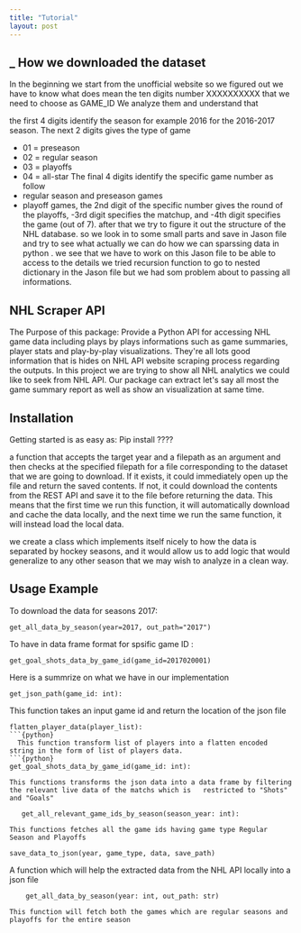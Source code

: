 ```yaml
---
title: "Tutorial"
layout: post
---
```

## _ How we downloaded the dataset

In the beginning we start from the unofficial website so we figured out we have to know what does mean the ten digits number XXXXXXXXXX that we need to choose as GAME_ID
We analyze them and understand that


the first 4 digits identify the season for example 2016 for the 2016-2017 season. The next 2 digits gives the type of game
- 01 = preseason
-  02 = regular season
-  03 = playoffs
-  04 = all-star
The final 4 digits identify the specific game number as follow 
- regular season and preseason games
- playoff games, the 2nd digit of the specific number gives the round of the playoffs, 
-3rd digit specifies the matchup, and 
-4th digit specifies the game (out of 7).
after that we try to figure it out the structure of the NHL database.
so we look in to some small parts and save in Jason file and try to see what actually we can do how we can sparssing data in python .
we see that we have to work on this Jason file to be able to access to the details 
we tried recursion function to go to nested dictionary in the Jason file but we had som problem about to passing all informations.



## NHL Scraper API
The Purpose of this package:
Provide a Python API for accessing NHL game data including plays by plays informations such as game summaries, player stats and play-by-play visualizations. They're all lots good information that is hides on NHL API website scraping process regarding the outputs. In this project we are trying to show all NHL analytics we could like to seek from NHL API.
Our package can extract let's say all most the game summary report as well as show an visualization at same time.

## Installation
Getting started is as easy as:
Pip install ????

a function that accepts the target year and a filepath as an argument and then checks at the specified filepath for a file corresponding to the dataset that we are going to download. If it exists, it could immediately open up the file and return the saved contents. If not, it could download the contents from the REST API and save it to the file before returning the data. This means that the first time we run this function, it will automatically download and cache the data locally, and the next time we run the same function, it will instead load the local data.


we create a class which implements  itself nicely to how the data is separated by hockey seasons, and it would allow us to add logic that would generalize to any other season that we may wish to analyze in a clean way.

[
this is a
    multiline
comment
]: #

[   as is this compact version
    with no space between `:` and `#`
]:#

 
[To get even fancier still, you could consider overloading the “add” (__add__) operator on this class to allow you to add the data between seasons to a common data structure, allowing you to aggregate data across seasons. This is absolutely not required, these are just some ideas to inspire you! You are encouraged to be creative and apply your old data structures/OOP knowledge to data science - it can make your life a lot easier]:#
## Usage Example 
To download the data for seasons 2017: 
```{python}
get_all_data_by_season(year=2017, out_path="2017")
```
To have in data frame format for spsific game ID :
```
get_goal_shots_data_by_game_id(game_id=2017020001)
```
 Here is a summrize on what we have in our implementation
 ```{python}
 get_json_path(game_id: int):
 ```
 This function takes an input game id and return the location of the json file
  ```{python}
flatten_player_data(player_list):
 ```{python}
    This function transform list of players into a flatten encoded string in the form of list of players data.
  ```{python}    
get_goal_shots_data_by_game_id(game_id: int):
 ```
    This functions transforms the json data into a data frame by filtering the relevant live data of the matchs which is   restricted to "Shots" and "Goals"
 ```{python}    
    get_all_relevant_game_ids_by_season(season_year: int):
 ```
    This functions fetches all the game ids having game type Regular Season and Playoffs
```{python}
save_data_to_json(year, game_type, data, save_path)
 ```
A function which will help the extracted data from the NHL API locally into a json file
```{python}
    get_all_data_by_season(year: int, out_path: str)
 ```
    This function will fetch both the games which are regular seasons and playoffs for the entire season
